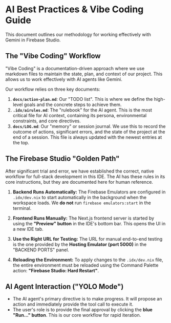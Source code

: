 # AI Best Practices & Vibe Coding Guide

This document outlines our methodology for working effectively with Gemini in Firebase Studio.

## The "Vibe Coding" Workflow

"Vibe Coding" is a documentation-driven approach where we use markdown files to maintain the state, plan, and context of our project. This allows us to work effectively with AI agents like Gemini.

Our workflow relies on three key documents:

1.  **`docs/action-plan.md`**: Our "TODO list". This is where we define the high-level goals and the concrete steps to achieve them.
2.  **`.idx/airules.md`**: The "rulebook" for the AI agent. This is the most critical file for AI context, containing its persona, environmental constraints, and core directives.
3.  **`docs/LOG.md`**: Our "memory" or session journal. We use this to record the outcome of actions, significant errors, and the state of the project at the end of a session. This file is always updated with the newest entries at the top.

## The Firebase Studio "Golden Path"

After significant trial and error, we have established the correct, native workflow for full-stack development in this IDE. The AI has these rules in its core instructions, but they are documented here for human reference.

1.  **Backend Runs Automatically:** The Firebase Emulators are configured in `.idx/dev.nix` to start automatically in the background when the workspace loads. We **do not** run `firebase emulators:start` in the terminal.

2.  **Frontend Runs Manually:** The Next.js frontend server is started by using the **"Preview" button** in the IDE's bottom bar. This opens the UI in a new IDE tab.

3.  **Use the Right URL for Testing:** The URL for manual end-to-end testing is the one provided by the **Hosting Emulator (port 5000)** in the "BACKEND PORTS" panel.

4.  **Reloading the Environment:** To apply changes to the `.idx/dev.nix` file, the entire environment must be reloaded using the Command Palette action: **"Firebase Studio: Hard Restart"**.

## AI Agent Interaction ("YOLO Mode")

*   The AI agent's primary directive is to make progress. It will propose an action and immediately provide the tool call to execute it.
*   The user's role is to provide the final approval by clicking the **blue "Run..." button**. This is our core workflow for rapid iteration.
